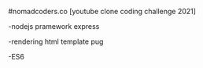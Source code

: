 #nomadcoders.co [youtube clone coding challenge 2021]

-nodejs pramework express

-rendering html template pug

-ES6
